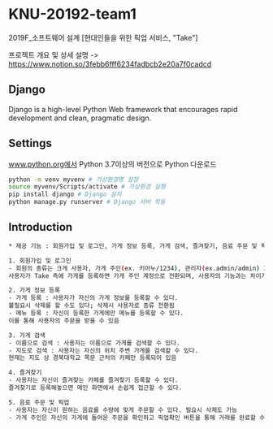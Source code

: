 # KNU-20192-team1
2019F_소프트웨어 설계 [현대인들을 위한 픽업 서비스, "Take"]

프로젝트 개요 및 상세 설명 -> https://www.notion.so/3febb6fff6234fadbcb2e20a7f0cadcd

## Django

Django is a high-level Python Web framework that encourages rapid development and clean, pragmatic design.


## Settings

www.python.org에서 Python 3.7이상의 버전으로 Python 다운로드

```bash
python -m venv myvenv # 가상환경명 설정
source myvenv/Scripts/activate # 가상환경 실행
pip install django # Django 설치
python manage.py runserver # Django 서버 작동
```


## Introduction

```bash
* 제공 기능 : 회원가입 및 로그인, 가게 정보 등록, 가게 검색, 즐겨찾기, 음료 주문 및 픽업

1. 회원가입 및 로그인
- 회원의 종류는 크게 사용자, 가게 주인(ex. 키아누/1234), 관리자(ex.admin/admin) 3가지로 나눌 수 있다.
사용자가 Take 측에 가게를 등록하면 가게 주인 계정으로 전환되며, 사용자의 기능과는 차이가 있을 수 있다.

2. 가게 정보 등록
- 가게 등록 : 사용자가 자신의 가게 정보를 등록할 수 있다.
불필요시 삭제를 할 수도 있다; 삭제시 사용자로 종류 전환됨
- 메뉴 등록 : 자신이 등록한 가게에만 메뉴를 등록할 수 있다.
이를 통해 사용자의 주문을 받을 수 있음

3. 가게 검색
- 이름으로 검색 : 사용자는 이름으로 가게를 검색할 수 있다.
- 지도로 검색 : 사용자는 자신의 위치 주변 가게를 검색할 수 있다.
현재는 지도 상 경북대학교 쪽문 근처의 카페만 등록되어 있음

4. 즐겨찾기
- 사용자는 자신이 즐겨찾는 카페를 즐겨찾기 등록할 수 있다.
즐겨찾기로 등록해놓으면 메인 화면에서 손쉽게 접근할 수 있다.

5. 음료 주문 및 픽업
- 사용자는 자신이 원하는 음료를 수량에 맞게 주문할 수 있다. 필요시 삭제도 가능
- 가게 주인은 자신의 가게에 들어온 주문을 확인하고 픽업확인 버튼을 통해 거래를 완료할 수 있다.
```
